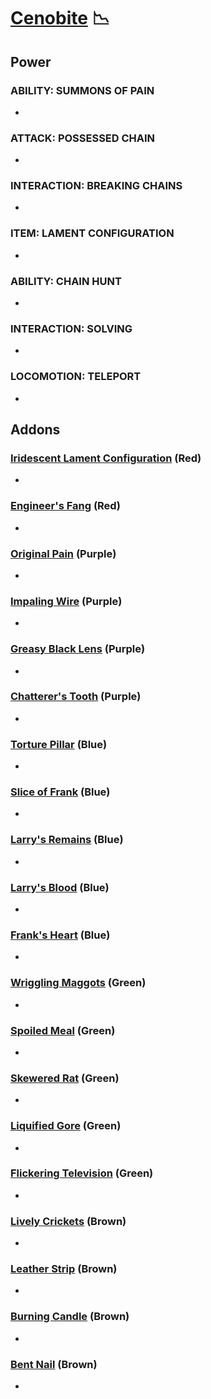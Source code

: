 # [Cenobite](<https://deadbydaylight.wiki.gg/wiki/Elliot_Spencer>) 📉

## Power

### ABILITY: SUMMONS OF PAIN

-


### ATTACK: POSSESSED CHAIN

-


### INTERACTION: BREAKING CHAINS

-


### ITEM: LAMENT CONFIGURATION

-


### ABILITY: CHAIN HUNT

-


### INTERACTION: SOLVING

-


### LOCOMOTION: TELEPORT

-


## Addons

### [Iridescent Lament Configuration](<https://deadbydaylight.wiki.gg/wiki/Iridescent_Lament_Configuration>) (Red)

-


### [Engineer's Fang](<https://deadbydaylight.wiki.gg/wiki/Engineer%27s_Fang>) (Red)

-


### [Original Pain](<https://deadbydaylight.wiki.gg/wiki/Original_Pain>) (Purple)

-


### [Impaling Wire](<https://deadbydaylight.wiki.gg/wiki/Impaling_Wire>) (Purple)

-


### [Greasy Black Lens](<https://deadbydaylight.wiki.gg/wiki/Greasy_Black_Lens>) (Purple)

-


### [Chatterer's Tooth](<https://deadbydaylight.wiki.gg/wiki/Chatterer%27s_Tooth>) (Purple)

-


### [Torture Pillar](<https://deadbydaylight.wiki.gg/wiki/Torture_Pillar>) (Blue)

-


### [Slice of Frank](<https://deadbydaylight.wiki.gg/wiki/Slice_of_Frank>) (Blue)

-


### [Larry's Remains](<https://deadbydaylight.wiki.gg/wiki/Larry%27s_Remains>) (Blue)

-


### [Larry's Blood](<https://deadbydaylight.wiki.gg/wiki/Larry%27s_Blood>) (Blue)

-


### [Frank's Heart](<https://deadbydaylight.wiki.gg/wiki/Frank%27s_Heart>) (Blue)

-


### [Wriggling Maggots](<https://deadbydaylight.wiki.gg/wiki/Wriggling_Maggots>) (Green)

-


### [Spoiled Meal](<https://deadbydaylight.wiki.gg/wiki/Spoiled_Meal>) (Green)

-


### [Skewered Rat](<https://deadbydaylight.wiki.gg/wiki/Skewered_Rat>) (Green)

-


### [Liquified Gore](<https://deadbydaylight.wiki.gg/wiki/Liquified_Gore>) (Green)

-


### [Flickering Television](<https://deadbydaylight.wiki.gg/wiki/Flickering_Television>) (Green)

-


### [Lively Crickets](<https://deadbydaylight.wiki.gg/wiki/Lively_Crickets>) (Brown)

-


### [Leather Strip](<https://deadbydaylight.wiki.gg/wiki/Leather_Strip>) (Brown)

-


### [Burning Candle](<https://deadbydaylight.wiki.gg/wiki/Burning_Candle>) (Brown)

-


### [Bent Nail](<https://deadbydaylight.wiki.gg/wiki/Bent_Nail>) (Brown)

-
